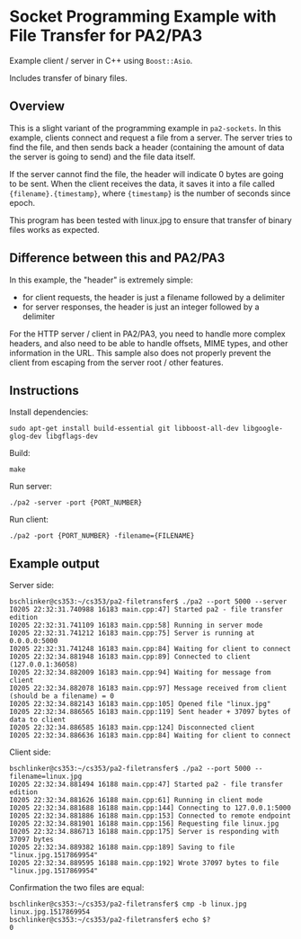 # Socket Programming Example with File Transfer for PA2/PA3

Example client / server in C++ using `Boost::Asio`.

Includes transfer of binary files.

## Overview

This is a slight variant of the programming example in `pa2-sockets`. In this
example, clients connect and request a file from a server. The server tries to
find the file, and then sends back a header (containing the amount of data the
server is going to send) and the file data itself.

If the server cannot find the file, the header will indicate 0 bytes are going
to be sent. When the client receives the data, it saves it into a file called
`{filename}.{timestamp}`, where `{timestamp}` is the number of seconds since
epoch.

This program has been tested with linux.jpg to ensure that transfer of binary
files works as expected.

## Difference between this and PA2/PA3

In this example, the "header" is extremely simple:
  - for client requests, the header is just a filename followed by a delimiter
  - for server responses, the header is just an integer followed by a delimiter

For the HTTP server / client in PA2/PA3, you need to handle more complex
headers, and also need to be able to handle offsets, MIME types, and other
information in the URL. This sample also does not properly prevent the
client from escaping from the server root / other features.

## Instructions

Install dependencies:
```
sudo apt-get install build-essential git libboost-all-dev libgoogle-glog-dev libgflags-dev
```

Build:
```
make
```

Run server:
```
./pa2 -server -port {PORT_NUMBER}
```

Run client:
```
./pa2 -port {PORT_NUMBER} -filename={FILENAME}
```

## Example output

Server side:
```
bschlinker@cs353:~/cs353/pa2-filetransfer$ ./pa2 --port 5000 --server
I0205 22:32:31.740988 16183 main.cpp:47] Started pa2 - file transfer edition
I0205 22:32:31.741109 16183 main.cpp:58] Running in server mode
I0205 22:32:31.741212 16183 main.cpp:75] Server is running at 0.0.0.0:5000
I0205 22:32:31.741248 16183 main.cpp:84] Waiting for client to connect
I0205 22:32:34.881948 16183 main.cpp:89] Connected to client (127.0.0.1:36058)
I0205 22:32:34.882009 16183 main.cpp:94] Waiting for message from client
I0205 22:32:34.882078 16183 main.cpp:97] Message received from client (should be a filename) = 0
I0205 22:32:34.882143 16183 main.cpp:105] Opened file "linux.jpg"
I0205 22:32:34.886565 16183 main.cpp:119] Sent header + 37097 bytes of data to client
I0205 22:32:34.886585 16183 main.cpp:124] Disconnected client
I0205 22:32:34.886636 16183 main.cpp:84] Waiting for client to connect
```

Client side:
```
bschlinker@cs353:~/cs353/pa2-filetransfer$ ./pa2 --port 5000 --filename=linux.jpg
I0205 22:32:34.881494 16188 main.cpp:47] Started pa2 - file transfer edition
I0205 22:32:34.881626 16188 main.cpp:61] Running in client mode
I0205 22:32:34.881688 16188 main.cpp:144] Connecting to 127.0.0.1:5000
I0205 22:32:34.881886 16188 main.cpp:153] Connected to remote endpoint
I0205 22:32:34.881901 16188 main.cpp:156] Requesting file linux.jpg
I0205 22:32:34.886713 16188 main.cpp:175] Server is responding with 37097 bytes
I0205 22:32:34.889382 16188 main.cpp:189] Saving to file "linux.jpg.1517869954"
I0205 22:32:34.889595 16188 main.cpp:192] Wrote 37097 bytes to file "linux.jpg.1517869954"
```

Confirmation the two files are equal:
```
bschlinker@cs353:~/cs353/pa2-filetransfer$ cmp -b linux.jpg linux.jpg.1517869954
bschlinker@cs353:~/cs353/pa2-filetransfer$ echo $?
0
```
